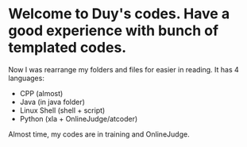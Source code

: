 # Welcome to Duy's codes. Have a good experience with bunch of templated codes.
Now I was rearrange my folders and files for easier in reading.
It has 4 languages:
+ CPP (almost)
+ Java (in java folder)
+ Linux Shell (shell + script)
+ Python (xla + OnlineJudge/atcoder)

Almost time, my codes are in training and OnlineJudge.
